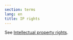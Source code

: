 ```yaml
---
section: terms
lang: en
title: IP rights
---
```


See [Intellectual property rights](../intellectual-property-rights/).
